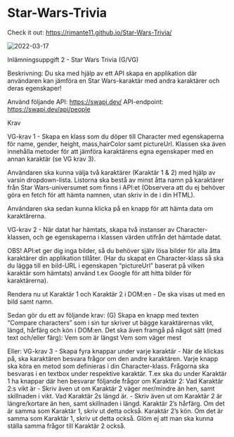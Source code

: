 # Star-Wars-Trivia

Check it out: https://rimante11.github.io/Star-Wars-Trivia/

![2022-03-17](https://user-images.githubusercontent.com/92310100/158796659-a37ca99b-e8d6-4890-8490-2bbe1753c5c3.png)


Inlämningsuppgift 2 - Star Wars Trivia (G/VG)

Beskrivning: Du ska med hjälp av ett API skapa en applikation där användaren kan jämföra en Star Wars-karaktär med andra karaktärer och deras egenskaper!

Använd följande API: https://swapi.dev/
API-endpoint: https://swapi.dev/api/people


Krav

VG-krav 
1 - Skapa en klass som du döper till Character med egenskaperna för name, gender, height, mass,hairColor samt pictureUrl. 
Klassen ska även innehålla metoder för att jämföra karaktärens egna egenskaper med en annan karaktär (se VG krav 3).

Användaren ska kunna välja två karaktärer (Karaktär 1 & 2) med hjälp av varsin dropdown-lista. 
Listorna ska bestå av minst åtta namn på karaktärer från Star Wars-universumet som finns i API:et 
(Observera att du ej behöver göra en fetch för att hämta namnen, utan skriv in de i din HTML).

Användaren ska sedan kunna klicka på en knapp för att hämta data om karaktärerna.

VG-krav 2 - När datat har hämtats, skapa två instanser av Character-klassen, och ge egenskaperna i klassen värden utifrån det 
hämtade datat.

OBS! API:et ger dig inga bilder, så du behöver själv lösa bilder för alla åtta karaktärer din applikation tillåter. (Har du skapat 
en Character-klass så ska du lägga till en bild-URL i egenskapen “pictureUrl” baserat på vilken karaktär som hämtats) använd t.ex Google 
för att hitta bilder för karaktärerna).

Rendera nu ut Karaktär 1 och Karaktär 2 i DOM:en - De ska visas ut med en bild samt namn.

Sedan gör du ett av följande krav:
(G) Skapa en knapp med texten “Compare characters” som i sin tur skriver ut bägge karaktärernas vikt, längd, hårfärg och kön i DOM:en. 
Det ska även framgå på något sätt (med text och/eller färg): 
Vem som är längst
Vem som väger mest

Eller:
VG-krav 3 - Skapa fyra knappar under varje karaktär - När de klickas på, ska karaktären besvara frågor om den andre karaktären. 
Varje knapp ska köra en metod som definieras i din Character-klass.
Frågorna ska besvaras i en textbox under respektive karaktär.
T.ex ska du under Karaktär 1 ha knappar där hen besvarar följande frågor om Karaktär 2:
Vad Karaktär 2:s vikt är - Skriv även ut om Karaktär 2 väger mer/mindre än hen, samt skillnaden i vikt.
Vad Karaktär 2s längd är. - Skriv även ut om Karaktär 2 är längre/kortare än hen, samt skillnaden i längd.
Karaktär 2’s hårfärg. Om det är samma som Karaktär 1, skriv ut detta också.
Karaktär 2’s kön. Om det är samma som Karaktär 1, skriv ut detta också.
Glöm ej att man ska kunna ställa samma frågor till Karaktär 2 också.

